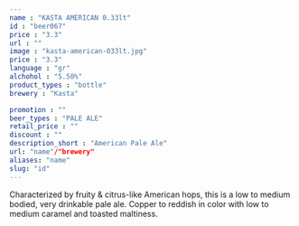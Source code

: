```yaml
---
name : "KASTA AMERICAN 0.33lt"
id : "beer067"
price : "3.3"
url : ""
image : "kasta-american-033lt.jpg"
price : "3.3"
language : "gr"
alchohol : "5.50%"
product_types : "bottle"
brewery : "Kasta"

promotion : ""
beer_types : "PALE ALE"
retail_price : ""
discount : ""
description_short : "American Pale Ale"
url: "name"/"brewery"
aliases: "name"
slug: "id"
---
```


Characterized by fruity &amp; citrus-like American hops, this is a low to medium bodied, very drinkable pale ale. Copper to reddish in color with low to medium caramel and toasted maltiness.